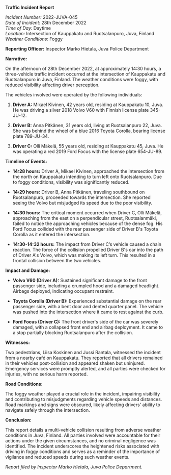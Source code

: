 **Traffic Incident Report**

*Incident Number:* 2022-JUVA-045  
*Date of Incident:* 28th December 2022  
*Time of Day:* Daytime  
*Location:* Intersection of Kauppakatu and Ruotsalanpuro, Juva, Finland  
*Weather Conditions:* Foggy  

**Reporting Officer:** Inspector Marko Hietala, Juva Police Department

**Narrative:**

On the afternoon of 28th December 2022, at approximately 14:30 hours, a three-vehicle traffic incident occurred at the intersection of Kauppakatu and Ruotsalanpuro in Juva, Finland. The weather conditions were foggy, with reduced visibility affecting driver perception.

The vehicles involved were operated by the following individuals:

1. **Driver A:** Mikael Kivinen, 42 years old, residing at Kauppakatu 10, Juva. He was driving a silver 2018 Volvo V60 with Finnish license plate 345-JU-12.

2. **Driver B:** Anna Pitkänen, 31 years old, living at Ruotsalanpuro 22, Juva. She was behind the wheel of a blue 2016 Toyota Corolla, bearing license plate 789-JU-34.

3. **Driver C:** Olli Mäkelä, 55 years old, residing at Kauppakatu 45, Juva. He was operating a red 2019 Ford Focus with the license plate 654-JU-89.

**Timeline of Events:**

- **14:28 hours:** Driver A, Mikael Kivinen, approached the intersection from the north on Kauppakatu intending to turn left onto Ruotsalanpuro. Due to foggy conditions, visibility was significantly reduced.

- **14:29 hours:** Driver B, Anna Pitkänen, traveling southbound on Ruotsalanpuro, proceeded towards the intersection. She reported seeing the Volvo but misjudged its speed due to the poor visibility.

- **14:30 hours:** The critical moment occurred when Driver C, Olli Mäkelä, approaching from the east on a perpendicular street, Ruotsalanmäki, failed to notice the approaching vehicles because of the dense fog. His Ford Focus collided with the rear passenger side of Driver B's Toyota Corolla as it entered the intersection.

- **14:30-14:32 hours:** The impact from Driver C’s vehicle caused a chain reaction. The force of the collision propelled Driver B's car into the path of Driver A's Volvo, which was making its left turn. This resulted in a frontal collision between the two vehicles.

**Impact and Damage:**

- **Volvo V60 (Driver A):** Sustained significant damage to the front passenger side, including a crumpled hood and a damaged headlight. Airbags deployed, indicating occupant restraint.

- **Toyota Corolla (Driver B):** Experienced substantial damage on the rear passenger side, with a bent door and dented quarter panel. The vehicle was pushed into the intersection where it came to rest against the curb.

- **Ford Focus (Driver C):** The front driver's side of the car was severely damaged, with a collapsed front end and airbag deployment. It came to a stop partially blocking Ruotsalanpuro after the collision.

**Witnesses:**

Two pedestrians, Liisa Koskinen and Jussi Rantala, witnessed the incident from a nearby café on Kauppakatu. They reported that all drivers remained in their vehicles post-collision and appeared shaken but uninjured. Emergency services were promptly alerted, and all parties were checked for injuries, with no serious harm reported.

**Road Conditions:**

The foggy weather played a crucial role in the incident, impairing visibility and contributing to misjudgments regarding vehicle speeds and distances. Road markings and signs were obscured, likely affecting drivers' ability to navigate safely through the intersection.

**Conclusion:**

This report details a multi-vehicle collision resulting from adverse weather conditions in Juva, Finland. All parties involved were accountable for their actions under the given circumstances, and no criminal negligence was identified. The incident underscores the heightened risks associated with driving in foggy conditions and serves as a reminder of the importance of vigilance and reduced speeds during such weather events.

*Report filed by Inspector Marko Hietala, Juva Police Department.*
